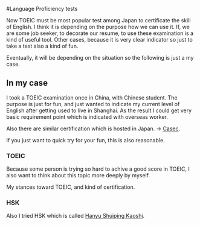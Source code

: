 #Language Proficiency tests

Now TOEIC must be most popular test among Japan to certificate the skill of English. I think it is depending on the purpose how we can use it. If, we are some job seeker, to decorate our resume, to use these examination is a kind of useful tool. Other cases, because it is very clear indicator so just to take a test also a kind of fun. 

Eventually, it will be depending on the situation so the following is just a my case. 


## In my case

I took a TOEIC examination once in China, with Chinese student. The purpose is just for fun, and just wanted to indicate my current level of English after getting used to live in Shanghai. As the result I could get very basic requirement point which is indicated with overseas worker. 

Also there are similar certification which is hosted in Japan. -> [Casec](http://global.casec.com/). 

If you just want to quick try for your fun, this is also reasonable. 


### TOEIC

Because some person is trying so hard to achive a good score in TOEIC, I also want to think about this topic more deeply by myself.

My stances toward TOEIC, and kind of certification. 


### HSK

Also I tried HSK which is called [Hanyu Shuiping Kaoshi](https://en.wikipedia.org/wiki/Hanyu_Shuiping_Kaoshi).


